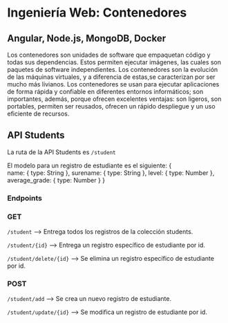 # Ingeniería Web: Contenedores
## Angular, Node.js, MongoDB, Docker

Los contenedores son unidades de software que empaquetan código y todas sus dependencias. Estos permiten ejecutar imágenes, las cuales son paquetes de software independientes.
Los contenedores son la evolución de las máquinas virtuales, y a diferencia de estas,se caracterizan por ser mucho más livianos.
Los contenedores se usan para ejecutar aplicaciones de forma rápida y confiable en diferentes entornos informáticos; son importantes, además, porque ofrecen excelentes ventajas: son ligeros, son portables, permiten ser reusados, ofrecen un rápido despliegue y un uso eficiente de recursos.

## API Students
La ruta de la API Students es `/student`

El modelo para un registro de estudiante es el siguiente:
{   
    name: {
        type: String
    },
    surename: {
        type: String
    },
    level: {
        type: Number
    },
    average_grade: {
        type: Number
    }
}

### Endpoints

### GET

`/student` --> Entrega todos los registros de la colección students.

`/student/{id}` --> Entrega un registro específico de estudiante por id.

`/student/delete/{id}` --> Se elimina un registro específico de estudiante por id.

### POST

`/student/add` --> Se crea un nuevo registro de estudiante.

`/student/update/{id}` --> Se modifica un registro de estudiante por id.
